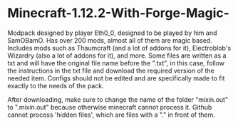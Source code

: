 # Minecraft-1.12.2-With-Forge-Magic-
Modpack designed by player Eth0_0, designed to be played by him and SamOBamO.
Has over 200 mods, almost all of them are magic based.
Includes mods such as Thaumcraft (and a lot of addons for it), Electroblob's Wizardry (also a lot of addons for it), and more.
Some files are written as a txt and will have the original file name before the ".txt", in this case, follow the instructions in the txt file and download the required version of the needed item.
Configs should not be edited and are specifically made to fit exactly to the needs of the pack.

After downloading, make sure to change the name of the folder "mixin.out" to ".mixin.out" because otherwise minecraft cannot process it. Github cannot process 'hidden files', which are files with a "." in front of them.
